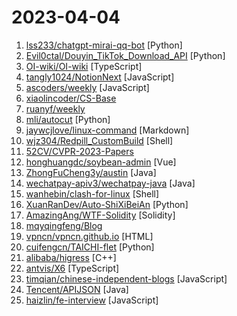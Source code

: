 # 2023-04-04

1. [lss233/chatgpt-mirai-qq-bot](https://github.com/lss233/chatgpt-mirai-qq-bot "🚀 一键部署！真正的 AI 聊天机器人！支持ChatGPT、文心一言、Bing、Bard、ChatGLM、POE，多账号，人设调教，虚拟女仆、图片渲染、语音发送 | 支持 QQ、Telegram、Discord 等平台") [Python]
2. [Evil0ctal/Douyin_TikTok_Download_API](https://github.com/Evil0ctal/Douyin_TikTok_Download_API "🚀「Douyin_TikTok_Download_API」是一个开箱即用的高性能异步抖音|TikTok数据爬取工具，支持API调用，在线批量解析及下载。") [Python]
3. [OI-wiki/OI-wiki](https://github.com/OI-wiki/OI-wiki "🌟 Wiki of OI / ICPC for everyone. （某大型游戏线上攻略，内含炫酷算术魔法）") [TypeScript]
4. [tangly1024/NotionNext](https://github.com/tangly1024/NotionNext "使用 NextJS + Notion API 实现的，支持多种部署方案的静态博客，无需服务器、零门槛搭建网站，为Notion和所有创作者设计。") [JavaScript]
5. [ascoders/weekly](https://github.com/ascoders/weekly "前端精读周刊。帮你理解最前沿、实用的技术。") [JavaScript]
6. [xiaolincoder/CS-Base](https://github.com/xiaolincoder/CS-Base "图解计算机网络、操作系统、计算机组成、数据库，共 1000 张图 + 50 万字，破除晦涩难懂的计算机基础知识，让天下没有难懂的八股文！🚀 在线阅读：https://xiaolincoding.com") 
7. [ruanyf/weekly](https://github.com/ruanyf/weekly "科技爱好者周刊，每周五发布") 
8. [mli/autocut](https://github.com/mli/autocut "用文本编辑器剪视频") [Python]
9. [jaywcjlove/linux-command](https://github.com/jaywcjlove/linux-command "Linux命令大全搜索工具，内容包含Linux命令手册、详解、学习、搜集。https://git.io/linux") [Markdown]
10. [wjz304/Redpill_CustomBuild](https://github.com/wjz304/Redpill_CustomBuild "Redpill 定制化编译,自定义配置及驱动并通过 Github Action 编译 DSM redpill 引导的平台.") [Shell]
11. [52CV/CVPR-2023-Papers](https://github.com/52CV/CVPR-2023-Papers "") 
12. [honghuangdc/soybean-admin](https://github.com/honghuangdc/soybean-admin "A fresh and elegant admin template, based on Vue3,Vite3,TypeScript,NaiveUI and UnoCSS [一个基于Vue3、Vite3、TypeScript、NaiveUI 和 UnoCSS的清新优雅的中后台模版]") [Vue]
13. [ZhongFuCheng3y/austin](https://github.com/ZhongFuCheng3y/austin "消息推送平台🔥推送下发【邮件】【短信】【微信服务号】【微信小程序】【企业微信】【钉钉】等消息类型。") [Java]
14. [wechatpay-apiv3/wechatpay-java](https://github.com/wechatpay-apiv3/wechatpay-java "微信支付 APIv3 的官方 Java Library") [Java]
15. [wanhebin/clash-for-linux](https://github.com/wanhebin/clash-for-linux "Linux 端使用 Clash 作为代理工具") [Shell]
16. [XuanRanDev/Auto-ShiXiBeiAn](https://github.com/XuanRanDev/Auto-ShiXiBeiAn "🎨实习备案（职校家园）自动打卡，支持多用户、自定义位置与时间、微信消息推送。") [Python]
17. [AmazingAng/WTF-Solidity](https://github.com/AmazingAng/WTF-Solidity "我最近在重新学solidity，巩固一下细节，也写一个“WTF Solidity极简入门”，供小白们使用，每周更新1-3讲。官网: https://wtf.academy") [Solidity]
18. [mqyqingfeng/Blog](https://github.com/mqyqingfeng/Blog "冴羽写博客的地方，预计写四个系列：JavaScript深入系列、JavaScript专题系列、ES6系列、React系列。") 
19. [vpncn/vpncn.github.io](https://github.com/vpncn/vpncn.github.io "2023中国翻墙软件VPN推荐以及科学上网避坑，稳定好用。对比SSR机场、蓝灯、V2ray、老王VPN、VPS搭建梯子等科学上网与翻墙软件，中国最新科学上网翻墙梯子VPN下载推荐，访问Chatgpt。") [HTML]
20. [cuifengcn/TAICHI-flet](https://github.com/cuifengcn/TAICHI-flet "基于flet的一款windows桌面应用，实现了爬取图片、音乐、小说、磁力链接的功能。") [Python]
21. [alibaba/higress](https://github.com/alibaba/higress "Next-generation Cloud Native Gateway | 下一代云原生网关") [C++]
22. [antvis/X6](https://github.com/antvis/X6 "🚀 JavaScript diagramming library that uses SVG and HTML for rendering.") [TypeScript]
23. [timqian/chinese-independent-blogs](https://github.com/timqian/chinese-independent-blogs "中文独立博客列表") [JavaScript]
24. [Tencent/APIJSON](https://github.com/Tencent/APIJSON "🏆 零代码、全功能、强安全 ORM 库 🚀 后端接口和文档零代码，前端(客户端) 定制返回 JSON 的数据和结构。 🏆 A JSON Transmission Protocol and an ORM Library 🚀 provides APIs and Docs without writing any code.") [Java]
25. [haizlin/fe-interview](https://github.com/haizlin/fe-interview "前端面试每日 3+1，以面试题来驱动学习，提倡每日学习与思考，每天进步一点！每天早上5点纯手工发布面试题（死磕自己，愉悦大家），6000+道前端面试题全面覆盖，HTML/CSS/JavaScript/Vue/React/Nodejs/TypeScript/ECMAScritpt/Webpack/Jquery/小程序/软技能……") [JavaScript]
